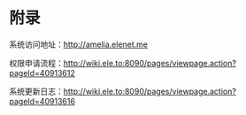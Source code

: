 # 附录

系统访问地址：http://amelia.elenet.me

权限申请流程：http://wiki.ele.to:8090/pages/viewpage.action?pageId=40913612

系统更新日志：http://wiki.ele.to:8090/pages/viewpage.action?pageId=40913616